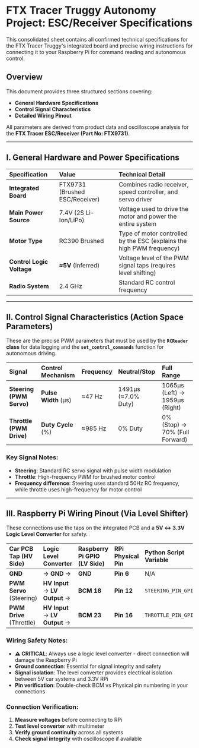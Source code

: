 # FTX Tracer Truggy Autonomy Project: ESC/Receiver Specifications

This consolidated sheet contains all confirmed technical specifications for the FTX Tracer Truggy's integrated board and precise wiring instructions for connecting it to your Raspberry Pi for command reading and autonomous control.

## Overview

This document provides three structured sections covering:
- **General Hardware Specifications**
- **Control Signal Characteristics** 
- **Detailed Wiring Pinout**

All parameters are derived from product data and oscilloscope analysis for the **FTX Tracer ESC/Receiver (Part No: FTX9731)**.

---

## I. General Hardware and Power Specifications

| Specification | Value | Technical Detail |
|:---|:---|:---|
| **Integrated Board** | FTX9731 (Brushed ESC/Receiver) | Combines radio receiver, speed controller, and servo driver |
| **Main Power Source** | 7.4V (2S Li-Ion/LiPo) | Voltage used to drive the motor and power the entire system |
| **Motor Type** | RC390 Brushed | Type of motor controlled by the ESC (explains the high PWM frequency) |
| **Control Logic Voltage** | **≈5V** (Inferred) | Voltage level of the PWM signal taps (requires level shifting) |
| **Radio System** | 2.4 GHz | Standard RC control frequency |

---

## II. Control Signal Characteristics (Action Space Parameters)

These are the precise PWM parameters that must be used by the **`RCReader` class** for data logging and the **`set_control_commands`** function for autonomous driving.

| Signal | Control Mechanism | Frequency | Neutral/Stop | Full Range |
|:---|:---|:---|:---|:---|
| **Steering (PWM Servo)** | **Pulse Width** (μs) | ≈47 Hz | 1491μs (≈7.0% Duty) | 1065μs (Left) → 1959μs (Right) |
| **Throttle (PWM Drive)** | **Duty Cycle** (%) | ≈985 Hz | 0% Duty | 0% (Stop) → 70% (Full Forward) |

### Key Signal Notes:
- **Steering**: Standard RC servo signal with pulse width modulation
- **Throttle**: High-frequency PWM for brushed motor control
- **Frequency difference**: Steering uses standard 50Hz RC frequency, while throttle uses high-frequency for motor control

---

## III. Raspberry Pi Wiring Pinout (Via Level Shifter)

These connections use the taps on the integrated PCB and a **5V ↔ 3.3V Logic Level Converter** for safety.

| Car PCB Tap (HV Side) | Logic Level Converter | Raspberry Pi GPIO (LV Side) | RPi Physical Pin | Python Script Variable |
|:---|:---|:---|:---|:---|
| **GND** | → **GND** → | **GND** | **Pin 6** | N/A |
| **PWM Servo** (Steering) | **HV Input** → **LV Output** → | **BCM 18** | **Pin 12** | `STEERING_PIN_GPIO` |
| **PWM Drive** (Throttle) | **HV Input** → **LV Output** → | **BCM 23** | **Pin 16** | `THROTTLE_PIN_GPIO` |

### Wiring Safety Notes:
- **⚠️ CRITICAL**: Always use a logic level converter - direct connection will damage the Raspberry Pi
- **Ground connection**: Essential for signal integrity and safety
- **Signal isolation**: The level converter provides electrical isolation between 5V car systems and 3.3V RPi
- **Pin verification**: Double-check BCM vs Physical pin numbering in your connections

### Connection Verification:
1. **Measure voltages** before connecting to RPi
2. **Test level converter** with multimeter
3. **Verify ground continuity** across all systems
4. **Check signal integrity** with oscilloscope if available